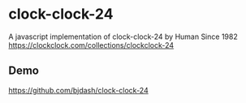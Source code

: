 # clock-clock-24
A javascript implementation of clock-clock-24 by Human Since 1982
https://clockclock.com/collections/clockclock-24

## Demo
https://github.com/bjdash/clock-clock-24
